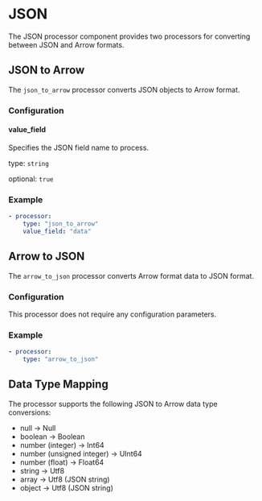 # JSON

The JSON processor component provides two processors for converting between JSON and Arrow formats.

## JSON to Arrow

The `json_to_arrow` processor converts JSON objects to Arrow format.

### Configuration

#### **value_field**

Specifies the JSON field name to process.

type: `string`

optional: `true`

### Example

```yaml
- processor:
    type: "json_to_arrow"
    value_field: "data"
```

## Arrow to JSON

The `arrow_to_json` processor converts Arrow format data to JSON format.

### Configuration

This processor does not require any configuration parameters.

### Example

```yaml
- processor:
    type: "arrow_to_json"
```

## Data Type Mapping

The processor supports the following JSON to Arrow data type conversions:

- null -> Null
- boolean -> Boolean
- number (integer) -> Int64
- number (unsigned integer) -> UInt64
- number (float) -> Float64
- string -> Utf8
- array -> Utf8 (JSON string)
- object -> Utf8 (JSON string)